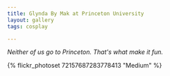 ```yaml
---
title: Glynda By Mak at Princeton University
layout: gallery
tags: cosplay

---
```


*Neither of us go to Princeton. That's what make it fun.*

{% flickr_photoset 72157687283778413 "Medium" %}